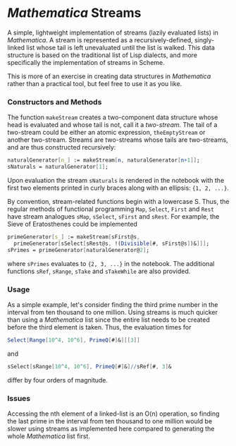 # *Mathematica* Streams

A simple, lightweight implementation of streams (lazily evaluated lists) in *Mathematica*. A stream is represented as a recursively-defined, singly-linked list whose tail is left unevaluated until the list is walked. This data structure is based on the traditional list of Lisp dialects, and more specifically the implementation of streams in Scheme.

This is more of an exercise in creating data structures in *Mathematica* rather than a practical tool, but feel free to use it as you like.

### Constructors and Methods

The function `makeStream` creates a two-component data structure whose head is evaluated and whose tail is not, call it a *two-stream*. The tail of a two-stream could be either an atomic expression, `theEmptyStream` or another two-stream. Streams are two-streams whose tails are two-streams, and are thus constructed recursively:
```mathematica
naturalGenerator[n_] := makeStream[n, naturalGenerator[n+1]];
sNaturals = naturalGenerator[1];
```
Upon evaluation the stream `sNaturals` is rendered in the notebook with the first two elements printed in curly braces along with an ellipsis: `{1, 2, ...}`.

By convention, stream-related functions begin with a lowercase S. Thus, the regular methods of functional programming `Map`, `Select`, `First` and `Rest` have stream analogues `sMap`, `sSelect`, `sFirst` and `sRest`. For example, the Sieve of Eratosthenes could be implemented
```mathematica
primeGenerator[s_] := makeStream[sFirst@s,
  primeGenerator[sSelect[sRest@s, !(Divisible[#, sFirst@s])&]]];
sPrimes = primeGenerator[naturalGenerator@2];
```
where `sPrimes` evaluates to `{2, 3, ...}` in the notebook. The additional functions `sRef`, `sRange`, `sTake` and `sTakeWhile` are also provided.

### Usage

As a simple example, let's consider finding the third prime number in the interval from ten thousand to one million. Using streams is much quicker than using a *Mathematica* list since the entire list needs to be created before the third element is taken. Thus, the evaluation times for
```mathematica
Select[Range[10^4, 10^6], PrimeQ[#]&][[3]]
```
and
```mathematica
sSelect[sRange[10^4, 10^6], PrimeQ[#]&]//sRef[#, 3]&
```
differ by four orders of magnitude.

### Issues

Accessing the nth element of a linked-list is an O(n) operation, so finding the last prime in the interval from ten thousand to one million would be slower using streams as implemented here compared to generating the whole *Mathematica* list first.
